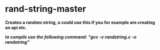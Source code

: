 # rand-string-master
**Creates a random string, u could use this if you for example are creating an api etc.**

***to compile use the following command: "gcc -v randstring.c -o randstring"***

